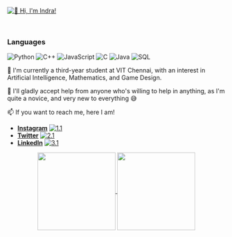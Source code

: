 [<img src="./intro.gif" alt="👋 Hi, I'm Indra!"/>](https://www.google.com)

<br>

### Languages

![Python](https://img.shields.io/badge/-Python-000?&logo=Python)
![C++](https://img.shields.io/badge/-C++-000?&logo=c%2b%2b&logoColor=00599C)
![JavaScript](https://img.shields.io/badge/-JavaScript-000?&logo=JavaScript)
![C](https://img.shields.io/badge/-C-000?&logo=C)
![Java](https://img.shields.io/badge/-Java-000?&logo=Java&logoColor=007396)
![SQL](https://img.shields.io/badge/-SQL-000?&logo=MySQL)

🌱 I'm currently a third-year student at VIT Chennai, with an interest in Artificial Intelligence, Mathematics, and Game Design.

🤔 I'll gladly accept help from anyone who's willing to help in anything, as I'm quite a novice, and very new to everything 😅

📫 If you want to reach me, here I am!

-   [**Instagram**](https://www.instagram.com/sci.fi.sloth/ "My Instagram profile :)") [![1.1]][1]
-   [**Twitter**](https://twitter.com/sci_fi_sloth "My Twitter profile :)") [![2.1]][2]
-   [**LinkedIn**](https://www.linkedin.com/in/indra-sigicharla/ "My LinkedIn profile :)") [![3.1]][3]

[1.1]: https://img.icons8.com/small/32/000000/instagram-new.png
[2.1]: https://img.icons8.com/ios/32/000000/twitter.png
[3.1]: https://img.icons8.com/small/32/000000/linkedin.png
[1]: https://www.instagram.com/sci.fi.sloth/ "My Instagram profile :)"
[2]: https://twitter.com/sci_fi_sloth "My Twitter profile :)"
[3]: https://www.linkedin.com/in/indra-sigicharla/ "My LinkedIn profile :)"

<p align="center">
<a href="https://github.com/IndraSigicharla">
  <img align="center" height="180px" src="https://github-readme-stats-anuraghazra1.vercel.app/api?username=IndraSigicharla&layout=compact&show_icons=true&theme=tokyonight&line_height=27"
</a>
<a href="https://github.com/IndraSigicharla">
  <img align="center" height="180px" src="https://github-readme-stats.vercel.app/api/top-langs/?username=IndraSigicharla&hide=css,ejs&layout=compact&&show_icons=true&theme=tokyonight&line_height=27"
</a>
</p>
